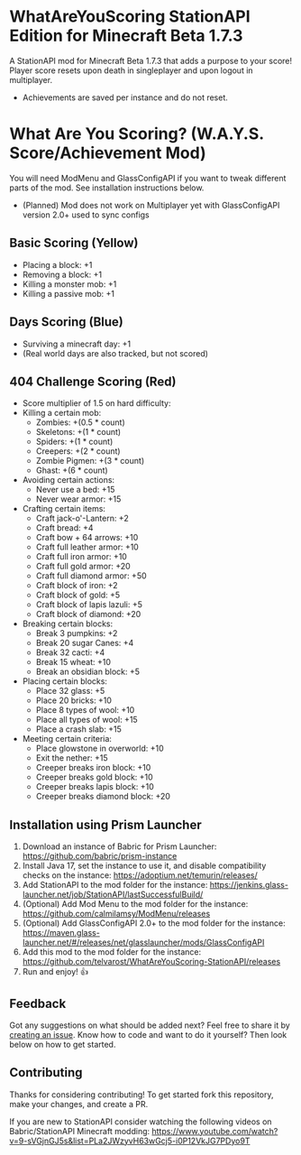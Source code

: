 # WhatAreYouScoring StationAPI Edition for Minecraft Beta 1.7.3

A StationAPI mod for Minecraft Beta 1.7.3 that adds a purpose to your score!
Player score resets upon death in singleplayer and upon logout in multiplayer.
* Achievements are saved per instance and do not reset.

# What Are You Scoring? (W.A.Y.S. Score/Achievement Mod)

You will need ModMenu and GlassConfigAPI if you want to tweak different parts of the mod. See installation instructions below.
* (Planned) Mod does not work on Multiplayer yet with GlassConfigAPI version 2.0+ used to sync configs

## Basic Scoring (Yellow)
- Placing a block:              +1
- Removing a block:             +1
- Killing a monster mob:        +1
- Killing a passive mob:        +1

## Days Scoring (Blue)
- Surviving a minecraft day:    +1
- (Real world days are also tracked, but not scored)

## 404 Challenge Scoring (Red)
- Score multiplier of 1.5 on hard difficulty:
- Killing a certain mob:
  - Zombies:                      +(0.5 * count)
  - Skeletons:                    +(1 * count)
  - Spiders:                      +(1 * count)
  - Creepers:                     +(2 * count)
  - Zombie Pigmen:                +(3 * count)
  - Ghast:                        +(6 * count)
- Avoiding certain actions:
  - Never use a bed:              +15
  - Never wear armor:             +15
- Crafting certain items:
  - Craft jack-o'-Lantern:        +2
  - Craft bread:                  +4
  - Craft bow + 64 arrows:        +10
  - Craft full leather armor:     +10
  - Craft full iron armor:        +10
  - Craft full gold armor:        +20
  - Craft full diamond armor:     +50
  - Craft block of iron:          +2
  - Craft block of gold:          +5
  - Craft block of lapis lazuli:  +5
  - Craft block of diamond:       +20
- Breaking certain blocks:
  - Break 3 pumpkins:             +2
  - Break 20 sugar Canes:         +4
  - Break 32 cacti:               +4
  - Break 15 wheat:               +10
  - Break an obsidian block:      +5
- Placing certain blocks:
  - Place 32 glass:               +5
  - Place 20 bricks:              +10
  - Place 8 types of wool:        +10
  - Place all types of wool:      +15
  - Place a crash slab:           +15
- Meeting certain criteria:
  - Place glowstone in overworld: +10
  - Exit the nether:              +15
  - Creeper breaks iron block:    +10
  - Creeper breaks gold block:    +10
  - Creeper breaks lapis block:   +10
  - Creeper breaks diamond block: +20

## Installation using Prism Launcher

1. Download an instance of Babric for Prism Launcher: https://github.com/babric/prism-instance
2. Install Java 17, set the instance to use it, and disable compatibility checks on the instance: https://adoptium.net/temurin/releases/
3. Add StationAPI to the mod folder for the instance: https://jenkins.glass-launcher.net/job/StationAPI/lastSuccessfulBuild/
4. (Optional) Add Mod Menu to the mod folder for the instance: https://github.com/calmilamsy/ModMenu/releases
5. (Optional) Add GlassConfigAPI 2.0+ to the mod folder for the instance: https://maven.glass-launcher.net/#/releases/net/glasslauncher/mods/GlassConfigAPI
6. Add this mod to the mod folder for the instance: https://github.com/telvarost/WhatAreYouScoring-StationAPI/releases
7. Run and enjoy! 👍

## Feedback

Got any suggestions on what should be added next? Feel free to share it by [creating an issue](https://github.com/telvarost/WhatAreYouScoring-StationAPI/issues/new). Know how to code and want to do it yourself? Then look below on how to get started.

## Contributing

Thanks for considering contributing! To get started fork this repository, make your changes, and create a PR. 

If you are new to StationAPI consider watching the following videos on Babric/StationAPI Minecraft modding: https://www.youtube.com/watch?v=9-sVGjnGJ5s&list=PLa2JWzyvH63wGcj5-i0P12VkJG7PDyo9T
